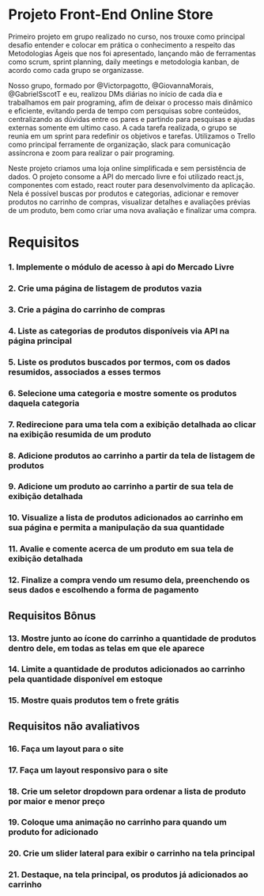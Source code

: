 # Projeto Front-End Online Store

  Primeiro projeto em grupo realizado no curso, nos trouxe como principal desafio entender e colocar em prática o conhecimento a respeito das Metodologias Ágeis que nos foi apresentado, lançando mão de ferramentas como scrum,  sprint planning, daily meetings e metodologia kanban, de acordo como cada grupo se organizasse.
  
  Nosso grupo, formado por @Victorpagotto, @GiovannaMorais, @GabrielSscotT e eu, realizou DMs diárias no início de cada dia e trabalhamos em pair programing, afim de deixar o processo mais dinâmico e eficiente, evitando perda de tempo com persquisas sobre conteúdos, centralizando as dúvidas entre os pares e partindo para pesquisas e ajudas externas somente em ultimo caso. A cada tarefa realizada, o grupo se reunia em um sprint para redefinir os objetivos e tarefas. Utilizamos o Trello como principal ferramente de organização, slack para comunicação assíncrona e zoom para realizar o pair programing.

  Neste projeto criamos uma loja online simplificada e sem persistência de dados. O projeto consome a API do mercado livre e foi utilizado react.js, componentes com estado, react router para desenvolvimento da aplicação. Nela é possível buscas por produtos e categorias, adicionar e remover produtos no carrinho de compras, visualizar detalhes e avaliações prévias de um produto, bem como criar uma nova avaliação e finalizar uma compra.


# Requisitos
### 1. Implemente o módulo de acesso à api do Mercado Livre
### 2. Crie uma página de listagem de produtos vazia
### 3. Crie a página do carrinho de compras
### 4. Liste as categorias de produtos disponíveis via API na página principal
### 5. Liste os produtos buscados por termos, com os dados resumidos, associados a esses termos
### 6. Selecione uma categoria e mostre somente os produtos daquela categoria
### 7. Redirecione para uma tela com a exibição detalhada ao clicar na exibição resumida de um produto
### 8. Adicione produtos ao carrinho a partir da tela de listagem de produtos
### 9. Adicione um produto ao carrinho a partir de sua tela de exibição detalhada
### 10. Visualize a lista de produtos adicionados ao carrinho em sua página e permita a manipulação da sua quantidade
### 11. Avalie e comente acerca de um produto em sua tela de exibição detalhada
### 12. Finalize a compra vendo um resumo dela, preenchendo os seus dados e escolhendo a forma de pagamento
## Requisitos Bônus
### 13. Mostre junto ao ícone do carrinho a quantidade de produtos dentro dele, em todas as telas em que ele aparece
### 14. Limite a quantidade de produtos adicionados ao carrinho pela quantidade disponível em estoque
### 15. Mostre quais produtos tem o frete grátis
## Requisitos não avaliativos
### 16. Faça um layout para o site
### 17. Faça um layout responsivo para o site
### 18. Crie um seletor dropdown para ordenar a lista de produto por maior e menor preço
### 19. Coloque uma animação no carrinho para quando um produto for adicionado
### 20. Crie um slider lateral para exibir o carrinho na tela principal
### 21. Destaque, na tela principal, os produtos já adicionados ao carrinho
